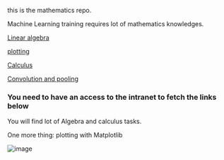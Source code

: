 this  is the mathematics repo.

Machine Learning training requires lot of mathematics knowledges.


[Linear algebra](https://intranet.hbtn.io/projects/2275)

[plotting](https://intranet.hbtn.io/projects/2280)

[Calculus](https://intranet.hbtn.io/projects/2278)

[Convolution and pooling](https://intranet.hbtn.io/projects/2301)

### You need to have an access to the intranet to fetch the links below


You will find lot of Algebra and calculus tasks.

One more thing: plotting with Matplotlib

![image](https://github.com/CedricChauvet/holbertonschool-machine_learning/assets/16280142/d35be8db-0a75-4c05-be2b-a9afd42c446d)
